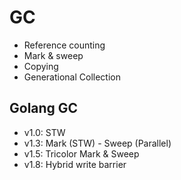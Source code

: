 # GC

- Reference counting
- Mark & sweep
- Copying
- Generational Collection


## Golang GC

- v1.0: STW
- v1.3: Mark (STW) - Sweep (Parallel)
- v1.5: Tricolor Mark & Sweep
- v1.8: Hybrid write barrier